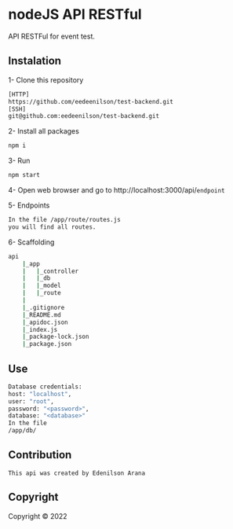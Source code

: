 # nodeJS API RESTful

API RESTFul for event test.

## Instalation

1- Clone this repository
```bash
[HTTP]
https://github.com/eedeenilson/test-backend.git
[SSH]
git@github.com:eedeenilson/test-backend.git
```

2- Install all packages
```bash
npm i
````

3- Run
```bash
npm start
```

4- Open web browser and go to http://localhost:3000/api/`endpoint`

5- Endpoints
```bash 
In the file /app/route/routes.js 
you will find all routes.
```
6- Scaffolding

```bash
api
    |_app
    |   |_controller
    |   |_db
    |   |_model
    |   |_route
    |
    |_.gitignore
    |_README.md
    |_apidoc.json
    |_index.js
    |_package-lock.json
    |_package.json
```



## Use

```bash
Database credentials:
host: "localhost",
user: "root",
password: "<password>",
database: "<database>"
In the file
/app/db/
```

## Contribution
`This api was created by Edenilson Arana`


## Copyright
Copyright © 2022